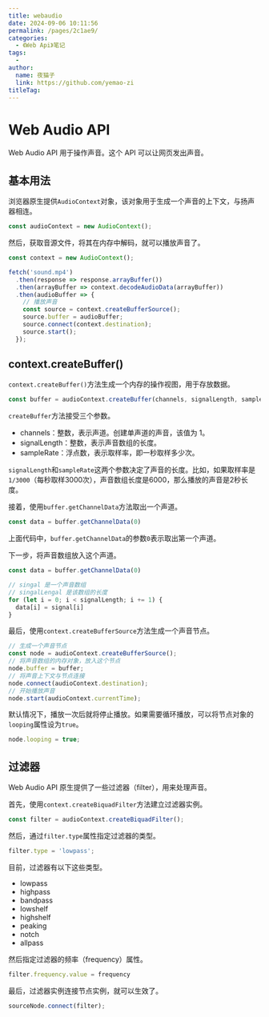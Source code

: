 ```yaml
---
title: webaudio
date: 2024-09-06 10:11:56
permalink: /pages/2c1ae9/
categories:
  - 《Web Api》笔记
tags:
  - 
author: 
  name: 夜猫子
  link: https://github.com/yemao-zi
titleTag: 
---
```

# Web Audio API

Web Audio API 用于操作声音。这个 API 可以让网页发出声音。

<!-- more -->

## 基本用法

浏览器原生提供`AudioContext`对象，该对象用于生成一个声音的上下文，与扬声器相连。

```javascript
const audioContext = new AudioContext();
```

然后，获取音源文件，将其在内存中解码，就可以播放声音了。

```javascript
const context = new AudioContext();

fetch('sound.mp4')
  .then(response => response.arrayBuffer())
  .then(arrayBuffer => context.decodeAudioData(arrayBuffer))
  .then(audioBuffer => {
    // 播放声音
    const source = context.createBufferSource();
    source.buffer = audioBuffer;
    source.connect(context.destination);
    source.start();
  });
```

## context.createBuffer()

`context.createBuffer()`方法生成一个内存的操作视图，用于存放数据。

```javascript
const buffer = audioContext.createBuffer(channels, signalLength, sampleRate);
```

`createBuffer`方法接受三个参数。

- channels：整数，表示声道。创建单声道的声音，该值为 1。
- signalLength：整数，表示声音数组的长度。
- sampleRate：浮点数，表示取样率，即一秒取样多少次。

`signalLength`和`sampleRate`这两个参数决定了声音的长度。比如，如果取样率是`1/3000`（每秒取样3000次），声音数组长度是6000，那么播放的声音是2秒长度。

接着，使用`buffer.getChannelData`方法取出一个声道。

```javascript
const data = buffer.getChannelData(0)
```

上面代码中，`buffer.getChannelData`的参数`0`表示取出第一个声道。

下一步，将声音数组放入这个声道。

```javascript
const data = buffer.getChannelData(0)

// singal 是一个声音数组
// singalLengal 是该数组的长度
for (let i = 0; i < signalLength; i += 1) {
  data[i] = signal[i]
}
```

最后，使用`context.createBufferSource`方法生成一个声音节点。

```javascript
// 生成一个声音节点
const node = audioContext.createBufferSource();
// 将声音数组的内存对象，放入这个节点
node.buffer = buffer;
// 将声音上下文与节点连接
node.connect(audioContext.destination);
// 开始播放声音
node.start(audioContext.currentTime);
```

默认情况下，播放一次后就将停止播放。如果需要循环播放，可以将节点对象的`looping`属性设为`true`。

```javascript
node.looping = true;
```

## 过滤器

Web Audio API 原生提供了一些过滤器（filter），用来处理声音。

首先，使用`context.createBiquadFilter`方法建立过滤器实例。

```javascript
const filter = audioContext.createBiquadFilter();
```

然后，通过`filter.type`属性指定过滤器的类型。

```javascript
filter.type = 'lowpass';
```

目前，过滤器有以下这些类型。

- lowpass
- highpass
- bandpass
- lowshelf
- highshelf
- peaking
- notch
- allpass

然后指定过滤器的频率（frequency）属性。

```javascript
filter.frequency.value = frequency
```

最后，过滤器实例连接节点实例，就可以生效了。

```javascript
sourceNode.connect(filter);
```


